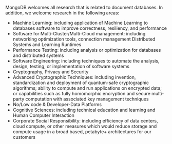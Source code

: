 MongoDB welcomes all research that is related to document databases. In addition, we welcome research in the following areas:

- Machine Learning: including application of Machine Learning to databases software to improve correctness, resiliency, and performance
- Software for Multi-Cluster/Multi-Cloud management: including networking optimization tools, connection management Distributed Systems and Learning Runtimes
- Performance Testing: including analysis or optimization for databases and distributed systems
- Software Engineering: including techniques to automate the analysis, design, testing, or implementation of software systems
- Cryptography, Privacy and Security
- Advanced Cryptographic Techniques: including invention, standardization and deployment of quantum-safe cryptographic algorithms; ability to compute and run applications on encrypted data; or capabilities such as fully homomorphic encryption and secure multi-party computation with associated key management techniques
- No/Low code & Developer-Data Platforms
- Cognitive Sciences: including technical education and learning and Human Computer Interaction
- Corporate Social Responsibility: including efficiency of data centers, cloud compute, or other measures which would reduce storage and compute usage in a broad based, petabyte+ architectures for our customers
